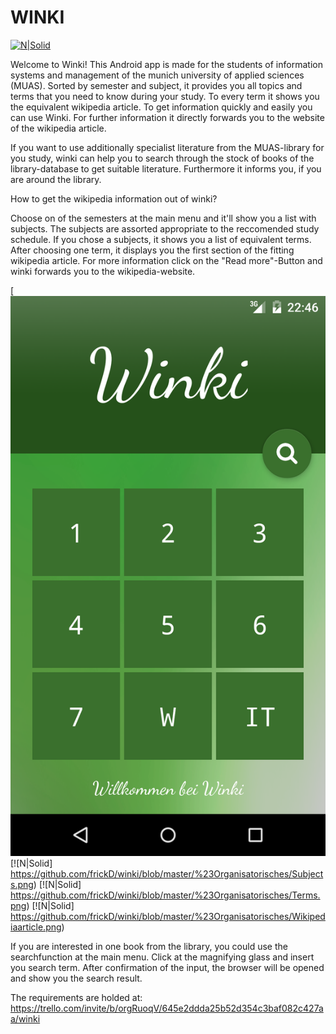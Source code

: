 # WINKI

[![N|Solid](http://fs5.directupload.net/images/161117/x7g8xh4s.png)](https://nodesource.com/products/nsolid)

Welcome to Winki! 
This Android app is made for the students of information systems and management of the munich university of applied sciences (MUAS). Sorted by semester and subject, it provides you all topics and terms that you need to know during your study. 
To every term it shows you the equivalent wikipedia article. To get information quickly and easily you can use Winki. For further information it directly forwards you to the website of the wikipedia article.

If you want to use additionally specialist literature from the MUAS-library for you study, winki can help you to search through the stock of books of the library-database to get suitable literature.
Furthermore it informs you, if you are around the library.

How to get the wikipedia information out of winki?

Choose on of the semesters at the main menu and it'll show you a list with subjects. The subjects are assorted appropriate to the reccomended study schedule.
If you chose a subjects, it shows you a list of equivalent terms. After choosing one term, it displays you the first section of the fitting wikipedia article.
For more information click on the "Read more"-Button and winki forwards you to the wikipedia-website.

[![N|Solid](https://github.com/frickD/winki/blob/master/%23Organisatorisches/Mainmenu.png) [![N|Solid] https://github.com/frickD/winki/blob/master/%23Organisatorisches/Subjects.png) [![N|Solid] https://github.com/frickD/winki/blob/master/%23Organisatorisches/Terms.png) [![N|Solid] https://github.com/frickD/winki/blob/master/%23Organisatorisches/Wikipediaarticle.png) 

If you are interested in one book from the library, you could use the searchfunction at the main menu. Click at the magnifying glass and insert you search term.
After confirmation of the input, the browser will be opened and show you the search result.


The requirements are holded at: https://trello.com/invite/b/orgRuoqV/645e2ddda25b52d354c3baf082c427aa/winki






